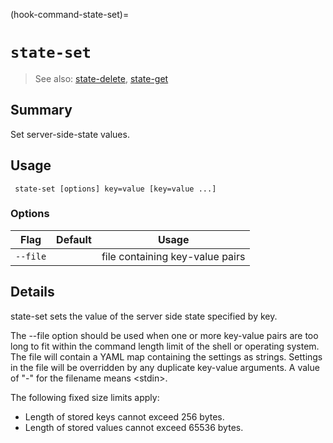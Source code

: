 (hook-command-state-set)=
# `state-set`
> See also: [state-delete](#state-delete), [state-get](#state-get)

## Summary
Set server-side-state values.

## Usage
``` state-set [options] key=value [key=value ...]```

### Options
| Flag | Default | Usage |
| --- | --- | --- |
| `--file` |  | file containing key-value pairs |

## Details

state-set sets the value of the server side state specified by key.

The --file option should be used when one or more key-value pairs
are too long to fit within the command length limit of the shell
or operating system. The file will contain a YAML map containing
the settings as strings.  Settings in the file will be overridden
by any duplicate key-value arguments. A value of "-" for the filename
means &lt;stdin&gt;.

The following fixed size limits apply:
- Length of stored keys cannot exceed 256 bytes.
- Length of stored values cannot exceed 65536 bytes.